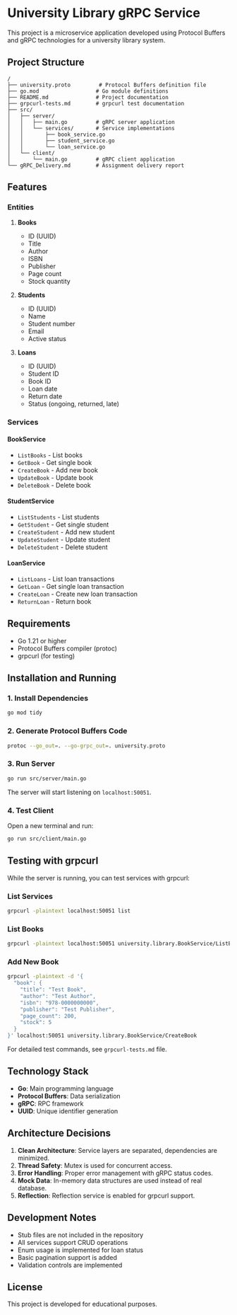 # University Library gRPC Service

This project is a microservice application developed using Protocol Buffers and gRPC technologies for a university library system.

## Project Structure

```
/
├── university.proto         # Protocol Buffers definition file
├── go.mod                  # Go module definitions
├── README.md               # Project documentation
├── grpcurl-tests.md        # grpcurl test documentation
├── src/
│   ├── server/
│   │   ├── main.go         # gRPC server application
│   │   └── services/       # Service implementations
│   │       ├── book_service.go
│   │       ├── student_service.go
│   │       └── loan_service.go
│   └── client/
│       └── main.go         # gRPC client application
└── gRPC_Delivery.md        # Assignment delivery report
```

## Features

### Entities

1. **Books**
   - ID (UUID)
   - Title
   - Author
   - ISBN
   - Publisher
   - Page count
   - Stock quantity

2. **Students**
   - ID (UUID)
   - Name
   - Student number
   - Email
   - Active status

3. **Loans**
   - ID (UUID)
   - Student ID
   - Book ID
   - Loan date
   - Return date
   - Status (ongoing, returned, late)

### Services

#### BookService
- `ListBooks` - List books
- `GetBook` - Get single book
- `CreateBook` - Add new book
- `UpdateBook` - Update book
- `DeleteBook` - Delete book

#### StudentService
- `ListStudents` - List students
- `GetStudent` - Get single student
- `CreateStudent` - Add new student
- `UpdateStudent` - Update student
- `DeleteStudent` - Delete student

#### LoanService
- `ListLoans` - List loan transactions
- `GetLoan` - Get single loan transaction
- `CreateLoan` - Create new loan transaction
- `ReturnLoan` - Return book

## Requirements

- Go 1.21 or higher
- Protocol Buffers compiler (protoc)
- grpcurl (for testing)

## Installation and Running

### 1. Install Dependencies

```bash
go mod tidy
```

### 2. Generate Protocol Buffers Code

```bash
protoc --go_out=. --go-grpc_out=. university.proto
```

### 3. Run Server

```bash
go run src/server/main.go
```

The server will start listening on `localhost:50051`.

### 4. Test Client

Open a new terminal and run:

```bash
go run src/client/main.go
```

## Testing with grpcurl

While the server is running, you can test services with grpcurl:

### List Services

```bash
grpcurl -plaintext localhost:50051 list
```

### List Books

```bash
grpcurl -plaintext localhost:50051 university.library.BookService/ListBooks
```

### Add New Book

```bash
grpcurl -plaintext -d '{
  "book": {
    "title": "Test Book",
    "author": "Test Author",
    "isbn": "978-0000000000",
    "publisher": "Test Publisher",
    "page_count": 200,
    "stock": 5
  }
}' localhost:50051 university.library.BookService/CreateBook
```

For detailed test commands, see `grpcurl-tests.md` file.

## Technology Stack

- **Go**: Main programming language
- **Protocol Buffers**: Data serialization
- **gRPC**: RPC framework
- **UUID**: Unique identifier generation

## Architecture Decisions

1. **Clean Architecture**: Service layers are separated, dependencies are minimized.
2. **Thread Safety**: Mutex is used for concurrent access.
3. **Error Handling**: Proper error management with gRPC status codes.
4. **Mock Data**: In-memory data structures are used instead of real database.
5. **Reflection**: Reflection service is enabled for grpcurl support.

## Development Notes

- Stub files are not included in the repository
- All services support CRUD operations
- Enum usage is implemented for loan status
- Basic pagination support is added
- Validation controls are implemented

## License

This project is developed for educational purposes. 